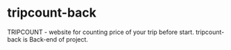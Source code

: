 # tripcount-back
TRIPCOUNT - website for counting price of your trip before start. tripcount-back is Back-end of project.

